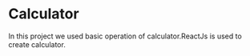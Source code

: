 # Calculator
In this project we used basic operation of calculator.ReactJs is used to create calculator.
